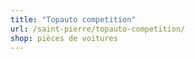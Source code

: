 ```yaml
---
title: "Topauto competition"
url: /saint-pierre/topauto-competition/
shop: pièces de voitures
---
```

